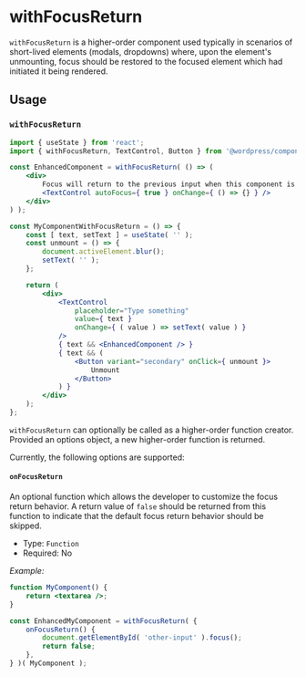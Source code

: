 # withFocusReturn

`withFocusReturn` is a higher-order component used typically in scenarios of short-lived elements (modals, dropdowns) where, upon the element's unmounting, focus should be restored to the focused element which had initiated it being rendered.

## Usage

### `withFocusReturn`

```jsx
import { useState } from 'react';
import { withFocusReturn, TextControl, Button } from '@wordpress/components';

const EnhancedComponent = withFocusReturn( () => (
	<div>
		Focus will return to the previous input when this component is unmounted
		<TextControl autoFocus={ true } onChange={ () => {} } />
	</div>
) );

const MyComponentWithFocusReturn = () => {
	const [ text, setText ] = useState( '' );
	const unmount = () => {
		document.activeElement.blur();
		setText( '' );
	};

	return (
		<div>
			<TextControl
				placeholder="Type something"
				value={ text }
				onChange={ ( value ) => setText( value ) }
			/>
			{ text && <EnhancedComponent /> }
			{ text && (
				<Button variant="secondary" onClick={ unmount }>
					Unmount
				</Button>
			) }
		</div>
	);
};
```

`withFocusReturn` can optionally be called as a higher-order function creator. Provided an options object, a new higher-order function is returned.

Currently, the following options are supported:

#### `onFocusReturn`

An optional function which allows the developer to customize the focus return behavior. A return value of `false` should be returned from this function to indicate that the default focus return behavior should be skipped.

-   Type: `Function`
-   Required: No

_Example:_

```jsx
function MyComponent() {
	return <textarea />;
}

const EnhancedMyComponent = withFocusReturn( {
	onFocusReturn() {
		document.getElementById( 'other-input' ).focus();
		return false;
	},
} )( MyComponent );
```
